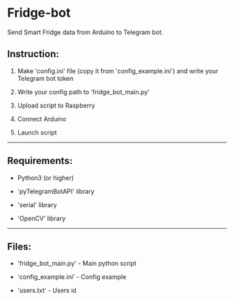 # Fridge-bot
Send Smart Fridge data from Arduino to Telegram bot.


<h2>Instruction:</h2> 

1. Make 'config.ini' file (copy it from 'config_example.ini') and write your Telegram bot token

1. Write your config path to  'fridge_bot_main.py'

1. Upload script to Raspberry

1. Connect Arduino

1. Launch script
***
<h2>Requirements:</h2>

* Python3 (or higher)

* 'pyTelegramBotAPI' library
* 'serial' library
* 'OpenCV' library
***
<h2> Files: </h2>

* 'fridge_bot_main.py' - Main python script

* 'config_example.ini' - Config example

* 'users.txt' - Users id
